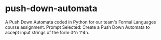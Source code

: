# push-down-automata

A Push Down Automata coded in Python for our team's Formal Languages course assignment.
Prompt Selected: Create a Push Down Automata to accept input strings of the form 0^n 1^4n.
